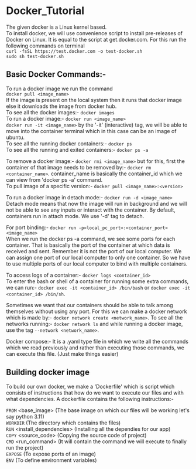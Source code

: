 # Docker_Tutorial

The given docker is a Linux kernel based.  
To install docker, we will use convenience script to install pre-releases of Docker on Linux. It is equal to the script at get.docker.com. For this run the following commands on terminal  
`curl -fsSL https://test.docker.com -o test-docker.sh`  
`sudo sh test-docker.sh`  

## Basic Docker Commands:-  
To run a docker image we run the command  
`docker pull <image_name>`  
If the image is present on the local system then it runs that docker image else it downloads the image from docker hub.  
To see all the docker images:- `docker images`  
To run a docker image:- `docker run <image_name>`  
`docker run -it <image_name>` by the '-it' (interactive) tag, we will be able to move into the container terminal which in this case can be an image of ubuntu.  
To see all the running docker containers:- `docker ps`  
To see all the running and exited containers:- `docker ps -a`  

To remove a docker image:- `docker rmi <image_name>` but for this, first the container of that image needs to be removed by:- `docker rm <container_name>`. container_name is basically the container_id which we can view from 'docker ps -a' command.  
To pull image of a specific version:- `docker pull <image_name>:<version>`  

To run a docker image in detach mode:- `docker run -d <image_name>`  
Detach mode means that now the image will run in background and we will not be able to see any inputs or interact with the container. By default, containers run in attach mode. We use '-d' tag to detach.  

For port binding:- `docker run -p<local_pc_port>:<container_port> <image_name>`  
When we run the docker ps -a command, we see some ports for each container. That is basically the port of the container at which data is received and sent. Remember it is not the port of our local computer. We can assign one port of our local computer to only one container. So we have to use multiple ports of our local computer to bind with multiple containers.  

To access logs of a container:- `docker logs <container_id>`  
To enter the bash or shell of a container for running some extra commands, we can run:- `docker exec -it <container_id> /bin/bash` or `docker exec -it <container_id> /bin/sh`.  

Sometimes we want that our containers should be able to talk among themselves without using any port. For this we can make a docker network which is made by:- `docker network create <network_name>`. To see all the networks running:- `docker network ls` and while running a docker image, use the tag `--network <network_name>`.

Docker compose:- It is a .yaml type file in which we write all the commands which we read previously and rather than executing those commands, we can execute this file. (Just make things easier)  

## Building docker image

To build our own docker, we make a 'Dockerfile' which is script which consists of instructions that how do we want to execute our files and with what dependencies. A dockerfile contains the following instructions:-  

`FROM` <base_image>  (The base image on which our files will be working let's say python 3.11)  
`WORKDIR` <directory> (The directory which contains the files)  
`RUN` <install_dependencies> (Installing all the dependies for our app)  
`COPY` <source_code> (Copying the source code of project)  
`CMD` <run_command>  (It will contain the command we will execute to finally run the project)  
`EXPOSE` <port>      (To expose ports of an image)  
`ENV` <variables>    (To define environment variables)  

